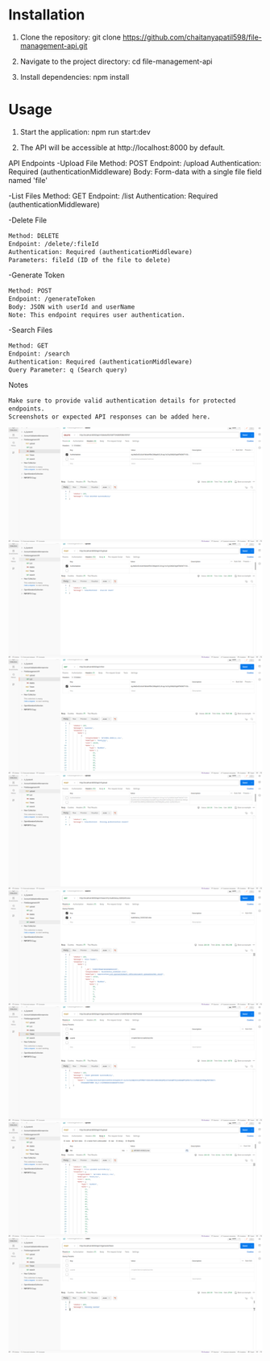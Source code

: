 # Installation
1. Clone the repository:
git clone https://github.com/chaitanyapatil598/file-management-api.git

2. Navigate to the project directory:
   cd file-management-api

3. Install dependencies:
   npm install

# Usage
1. Start the application:
   npm run start:dev

2. The API will be accessible at http://localhost:8000 by default.

API Endpoints
-Upload File
    Method: POST
    Endpoint: /upload
    Authentication: Required (authenticationMiddleware)
    Body: Form-data with a single file field named 'file'

-List Files
    Method: GET
    Endpoint: /list
    Authentication: Required (authenticationMiddleware)

-Delete File

    Method: DELETE
    Endpoint: /delete/:fileId
    Authentication: Required (authenticationMiddleware)
    Parameters: fileId (ID of the file to delete)

-Generate Token

    Method: POST
    Endpoint: /generateToken
    Body: JSON with userId and userName
    Note: This endpoint requires user authentication.

-Search Files

    Method: GET
    Endpoint: /search
    Authentication: Required (authenticationMiddleware)
    Query Parameter: q (Search query)

Notes

    Make sure to provide valid authentication details for protected endpoints.
    Screenshots or expected API responses can be added here.



  ![alt text](delete.png) ![alt text](invalidTokenhanlding.png) ![alt text](list.png) ![alt text](missingAuthHeader.png) ![alt text](search.png) ![alt text](token.png) ![alt text](upload.png) ![alt text](userIdmissing.png)